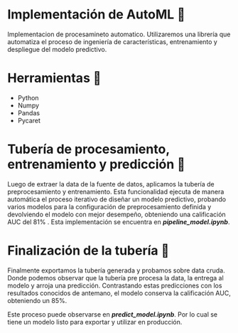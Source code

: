 # Implementación de AutoML 🤖


Implementacion de procesamineto automatico. Utilizaremos una librería que automatiza el proceso de ingeniería de características, entrenamiento y despliegue del modelo predictivo. 

# Herramientas 🔧

* Python
* Numpy
* Pandas
* Pycaret


# Tubería de procesamiento, entrenamiento y predicción  🧪

Luego de extraer la data de la fuente de datos, aplicamos la tubería de preprocesamiento y entrenamiento. Esta funcionalidad ejecuta de manera automática el proceso iterativo de diseñar un modelo predictivo, probando varios modelos para la configuración de preprocesamiento definida y devolviendo el modelo con mejor desempeño, obteniendo una calificación AUC del 81% . Esta implementación se encuentra en _**pipeline_model.ipynb**_. 

# Finalización de la tubería 🏁

Finalmente exportamos la tubería generada y probamos sobre data cruda. Donde podemos observar que la tubería pre procesa la data, la entrega al modelo y arroja una predicción. Contrastando estas predicciones con los resultados conocidos de antemano, el modelo conserva la calificación AUC, obteniendo un 85%. 

Este proceso puede observarse en _**predict_model.ipynb**_. Por lo cual se tiene un modelo listo para exportar y utilizar en producción.

